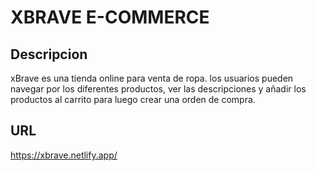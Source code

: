 # XBRAVE E-COMMERCE

## Descripcion
xBrave es una tienda online para venta de ropa. los usuarios pueden navegar por los diferentes productos, ver las descripciones y añadir los productos al carrito para luego crear una orden de compra.

## URL
 https://xbrave.netlify.app/
 
